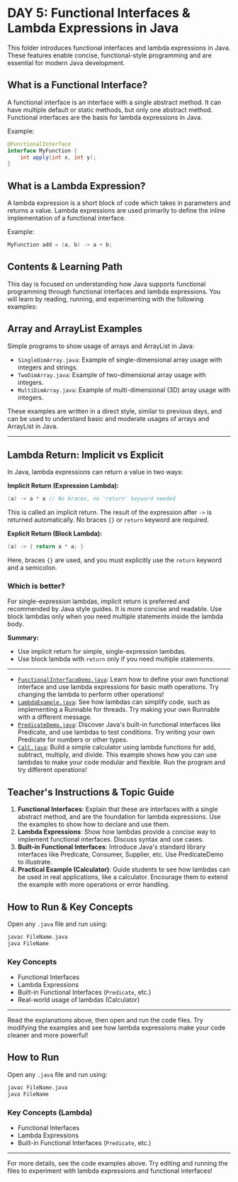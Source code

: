 # DAY 5: Functional Interfaces & Lambda Expressions in Java

This folder introduces functional interfaces and lambda expressions in Java. These features enable concise, functional-style programming and are essential for modern Java development.

## What is a Functional Interface?

A functional interface is an interface with a single abstract method. It can have multiple default or static methods, but only one abstract method. Functional interfaces are the basis for lambda expressions in Java.

Example:

```java
@FunctionalInterface
interface MyFunction {
    int apply(int x, int y);
}
```

## What is a Lambda Expression?

A lambda expression is a short block of code which takes in parameters and returns a value. Lambda expressions are used primarily to define the inline implementation of a functional interface.

Example:

```java
MyFunction add = (a, b) -> a + b;
```

## Contents & Learning Path

This day is focused on understanding how Java supports functional programming through functional interfaces and lambda expressions. You will learn by reading, running, and experimenting with the following examples:
## Array and ArrayList Examples

Simple programs to show usage of arrays and ArrayList in Java:


- `SingleDimArray.java`: Example of single-dimensional array usage with integers and strings.
- `TwoDimArray.java`: Example of two-dimensional array usage with integers.
- `MultiDimArray.java`: Example of multi-dimensional (3D) array usage with integers.

These examples are written in a direct style, similar to previous days, and can be used to understand basic and moderate usages of arrays and ArrayList in Java.

---

## Lambda Return: Implicit vs Explicit

In Java, lambda expressions can return a value in two ways:

**Implicit Return (Expression Lambda):**
```java
(a) -> a * a // No braces, no 'return' keyword needed
```
This is called an implicit return. The result of the expression after `->` is returned automatically. No braces `{}` or `return` keyword are required.

**Explicit Return (Block Lambda):**
```java
(a) -> { return a * a; }
```
Here, braces `{}` are used, and you must explicitly use the `return` keyword and a semicolon.

### Which is better?
For single-expression lambdas, implicit return is preferred and recommended by Java style guides. It is more concise and readable. Use block lambdas only when you need multiple statements inside the lambda body.

**Summary:**
- Use implicit return for simple, single-expression lambdas.
- Use block lambda with `return` only if you need multiple statements.

---

- [`FunctionalInterfaceDemo.java`](FunctionalInterfaceDemo.java): Learn how to define your own functional interface and use lambda expressions for basic math operations. Try changing the lambda to perform other operations!
- [`LambdaExample.java`](LambdaExample.java): See how lambdas can simplify code, such as implementing a Runnable for threads. Try making your own Runnable with a different message.
- [`PredicateDemo.java`](PredicateDemo.java): Discover Java's built-in functional interfaces like Predicate, and use lambdas to test conditions. Try writing your own Predicate for numbers or other types.
- [`CalC.java`](CalC.java): Build a simple calculator using lambda functions for add, subtract, multiply, and divide. This example shows how you can use lambdas to make your code modular and flexible. Run the program and try different operations!

## Teacher's Instructions & Topic Guide

1. **Functional Interfaces**: Explain that these are interfaces with a single abstract method, and are the foundation for lambda expressions. Use the examples to show how to declare and use them.
2. **Lambda Expressions**: Show how lambdas provide a concise way to implement functional interfaces. Discuss syntax and use cases.
3. **Built-in Functional Interfaces**: Introduce Java's standard library interfaces like Predicate, Consumer, Supplier, etc. Use PredicateDemo to illustrate.
4. **Practical Example (Calculator)**: Guide students to see how lambdas can be used in real applications, like a calculator. Encourage them to extend the example with more operations or error handling.

## How to Run & Key Concepts

Open any `.java` file and run using:

```sh
javac FileName.java
java FileName
```

### Key Concepts

- Functional Interfaces
- Lambda Expressions
- Built-in Functional Interfaces (`Predicate`, etc.)
- Real-world usage of lambdas (Calculator)

---

Read the explanations above, then open and run the code files. Try modifying the examples and see how lambda expressions make your code cleaner and more powerful!

## How to Run

Open any `.java` file and run using:

```sh
javac FileName.java
java FileName
```

### Key Concepts (Lambda)

- Functional Interfaces
- Lambda Expressions
- Built-in Functional Interfaces (`Predicate`, etc.)

---

For more details, see the code examples above. Try editing and running the files to experiment with lambda expressions and functional interfaces!
